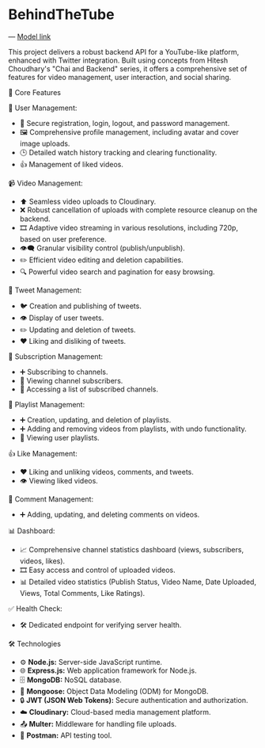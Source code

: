 # BehindTheTube


— [Model link](https://app.eraser.io/workspace/YtPqZ1VogxGy1jzIDkzj?origin=share)

This project delivers a robust backend API for a YouTube-like platform, enhanced with Twitter integration. Built using concepts from Hitesh Choudhary's "Chai and Backend" series, it offers a comprehensive set of features for video management, user interaction, and social sharing.

🚀 Core Features

👤 User Management:

*   🔐 Secure registration, login, logout, and password management.
*   🖼️ Comprehensive profile management, including avatar and cover image uploads.
*   🕒 Detailed watch history tracking and clearing functionality.
*   👍 Management of liked videos.

📹 Video Management:

*   ⬆️ Seamless video uploads to Cloudinary.
*   ❌ Robust cancellation of uploads with complete resource cleanup on the backend.
*   🎞️ Adaptive video streaming in various resolutions, including 720p, based on user preference.
*   👁️‍🗨️ Granular visibility control (publish/unpublish).
*   ✏️ Efficient video editing and deletion capabilities.
*   🔍 Powerful video search and pagination for easy browsing.

📝 Tweet Management:

*   🐦 Creation and publishing of tweets.
*   👁️ Display of user tweets.
*   ✏️ Updating and deletion of tweets.
*   ❤️ Liking and disliking of tweets.

🔔 Subscription Management:

*   ➕ Subscribing to channels.
*   👥 Viewing channel subscribers.
*   📜 Accessing a list of subscribed channels.

🎵 Playlist Management:

*   ➕ Creation, updating, and deletion of playlists.
*   ➕ Adding and removing videos from playlists, with undo functionality.
*   📜 Viewing user playlists.

👍 Like Management:

*   ❤️ Liking and unliking videos, comments, and tweets.
*   👁️ Viewing liked videos.

💬 Comment Management:

*   ➕ Adding, updating, and deleting comments on videos.

📊 Dashboard:

*   📈 Comprehensive channel statistics dashboard (views, subscribers, videos, likes).
*   🎞️ Easy access and control of uploaded videos.
*   📊 Detailed video statistics (Publish Status, Video Name, Date Uploaded, Views, Total Comments, Like Ratings).

✅ Health Check:

*   🛠️ Dedicated endpoint for verifying server health.

🛠️ Technologies

*   ⚙️ **Node.js:** Server-side JavaScript runtime.
*   🌐 **Express.js:** Web application framework for Node.js.
*   🗄️ **MongoDB:** NoSQL database.
*   🔗 **Mongoose:** Object Data Modeling (ODM) for MongoDB.
*   🔒 **JWT (JSON Web Tokens):** Secure authentication and authorization.
*   ☁️ **Cloudinary:** Cloud-based media management platform.
*   📤 **Multer:** Middleware for handling file uploads.
*   🧪 **Postman:** API testing tool.
